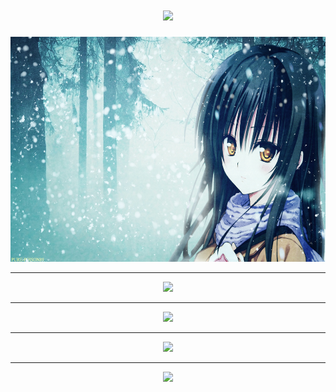 <h1 align="center"> <a href="https://space.bilibili.com/660127072"> <img src="https://readme-typing-svg.herokuapp.com/?lines=桜の下の恋です;为实现自己的梦想而奋斗!&center=true&size=27"> </a> </h1>  

<div class="basic_image" align="center"> <img src=".\228083.jpg" height=360px width=570px></div>

<hr>


<div align="center"> <img src="https://github-readme-stats.vercel.app/api?username=SakuraMotoKoi&show_icons=true&theme=onedark"></div>  


<hr>

<div align="center"> <img src="https://github-readme-stats.vercel.app/api/top-langs/?username=SakuraMotoKoi&theme=tokyonight"></div>  

<hr>

<div align="center"> <img src="https://github-profile-trophy.vercel.app/?username=SakuraMotoKoi&theme=onedark"></div>  

<hr>

<div align="center"> <img src="[https://github-profile-trophy.vercel.app/?username=SakuraMotoKoi&theme=onedark](https://github-readme-activity-graph.vercel.app/graph?username=SakuraMotoKoi&theme=react-dark)"></div>  

